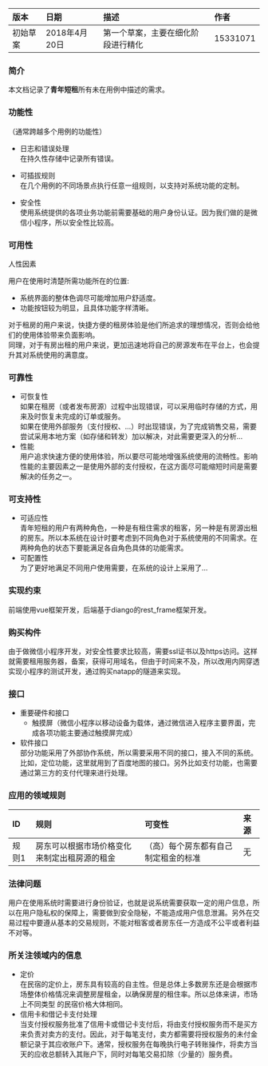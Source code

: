    |版本  | 日期  |  描述  | 作者 |
   |:-----  |:-----  |:-----  |:-----
   |初始草案 | 2018年4月20日 | 第一个草案，主要在细化阶段进行精化  | 15331071 
   
### 简介    
本文档记录了**青年短租**所有未在用例中描述的需求。
   
### 功能性   
（通常跨越多个用例的功能性）    

- 日志和错误处理    
  在持久性存储中记录所有错误。    
     
- 可插拔规则    
  在几个用例的不同场景点执行任意一组规则，以支持对系统功能的定制。    
     
- 安全性    
  使用系统提供的各项业务功能前需要基础的用户身份认证。因为我们做的是微信小程序，所以安全性比较高。

### 可用性
人性因素    

用户在使用时清楚所需功能所在的位置:    
- 系统界面的整体色调尽可能增加用户舒适度。    
- 功能按钮较为明显，且具体功能字样清晰。    

对于租房的用户来说，快捷方便的租房体验是他们所追求的理想情况，否则会给他们的使用体验带来负面影响。    
同理，对于有房出租的用户来说，更加迅速地将自己的房源发布在平台上，也会提升其对系统使用的满意度。    

### 可靠性    
- 可恢复性    
  如果在租房（或者发布房源）过程中出现错误，可以采用临时存储的方式，用来及时恢复未完成的订单或服务。    
  如果在使用外部服务（支付授权、...）时出现错误，为了完成销售交易，需要尝试采用本地方案（如存储和转发）加以解决，对此需要更深入的分析...    
- 性能    
  用户追求快速方便的使用体验，所以要尽可能地增强系统使用的流畅性。影响性能的主要因素之一是使用外部的支付授权，在这方面尽可能缩短时间是需要解决的任务之一。    

### 可支持性    
- 可适应性    
青年短租的用户有两种角色，一种是有租住需求的租客，另一种是有房源出租的房东。所以本系统在设计时要考虑到不同角色对于系统使用的不同需求。在两种角色的状态下要能满足各自角色具体的功能需求。    
- 可配置性    
为了更好地满足不同用户使用需要，在系统的设计上采用了...    

### 实现约束    
前端使用vue框架开发，后端基于diango的rest_frame框架开发。    

### 购买构件    
由于做微信小程序开发，对安全性要求比较高，需要ssl证书以及https访问。这样就需要租用服务器，备案，获得可用域名，但由于时间来不及，所以改用内网穿透实现小程序的测试开发，通过购买natapp的隧道来实现。    

### 接口    
- 重要硬件和接口    
  - 触摸屏（微信小程序以移动设备为载体，通过微信进入程序主要界面，完成各项功能主要通过触摸屏完成）    
- 软件接口    
  部分功能采用了外部协作系统，所以需要采用不同的接口，接入不同的系统。比如，定位功能，这里就用到了百度地图的接口。另外比如支付功能，也需要通过第三方的支付代理来进行处理。    
  
### 应用的领域规则    
   | ID     |  规则                                     |    可变性                          |  来源    |   
   |:-----  |:-----                                    |:------                             |:-----    
   | 规则1  | 房东可以根据市场价格变化来制定出租房源的租金  | （高）每个房东都有自己制定租金的标准  |  无    

### 法律问题    
用户在使用系统时需要进行身份验证，也就是说系统需要获取一定的用户信息，所以在用户隐私权的保障上，需要做到安全隐秘，不能造成用户信息泄漏。另外在交易过程中要遵从基本的交易规则，不能对租客或者房东任一方造成不公平或者利益不对等。    

### 所关注领域内的信息    
- 定价    
  在民宿的定价上，房东具有较高的自主性。但是总体上多数房东还是会根据市场整体价格情况来调整房屋租金，以确保房屋的租住率。所以总体来讲，市场上不同类型  的民宿价格大体相同。    
- 信用卡和借记卡支付处理    
  当支付授权服务批准了信用卡或借记卡支付后，将由支付授权服务而不是买方来负责对卖方的支付。因此，对于每笔支付，卖方都需要将授权服务的未付金额记录于其应收账户下。通常，授权服务在每晚执行电子转账操作，将卖方当天的应收总额转入其账户下，同时对每笔交易扣除（少量的）服务费。
  



